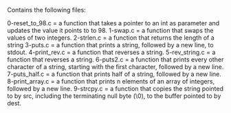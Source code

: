 Contains the following files:

0-reset_to_98.c = a function that takes a pointer to an int as parameter and updates the value it points to to 98.
1-swap.c =  a function that swaps the values of two integers.
2-strlen.c = a function that returns the length of a string
3-puts.c = a function that prints a string, followed by a new line, to stdout.
4-print_rev.c = a function that reverses a string.
5-rev_string.c = a function that reverses a string.
6-puts2.c = a function that prints every other character of a string, starting with the first character, followed by a new line.
7-puts_half.c = a function that prints half of a string, followed by a new line.
8-print_array.c = a function that prints n elements of an array of integers, followed by a new line.
9-strcpy.c =  a function that copies the string pointed to by src, including the terminating null byte (\0), to the buffer pointed to by dest.
